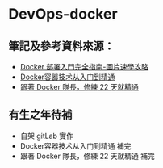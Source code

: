 # DevOps-docker

## 筆記及參考資料來源：
* [Docker 部署入門完全指南-圖片速學攻略](https://hahow.in/courses/5df27f1fa5ee510022a08500/main?item=5e7777849c4b140023a6fd16)
* [Docker容器技术从入门到精通](https://www.udemy.com/course/docker-china/)
* [跟著 Docker 隊長，修練 22 天就精通](https://www.tenlong.com.tw/products/9789863126799?msclkid=64f22c30ac5711ec82e193279c6c437a)

## 有生之年待補
* 自架 gitLab 實作
* Docker容器技术从入门到精通 補完
* 跟著 Docker 隊長，修練 22 天就精通 補完
